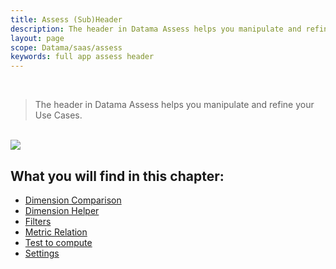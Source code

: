 ```yaml
---
title: Assess (Sub)Header
description: The header in Datama Assess helps you manipulate and refine your Use Cases
layout: page
scope: Datama/saas/assess
keywords: full app assess header
---
```



<br>

> The header in Datama Assess helps you manipulate and refine your Use Cases.

<br>

<img src="{{site.url}}/{{site.baseurl}}/core_app/new/assess/images/assess_header.png">

<br>

## What you will find in this chapter:

- [Dimension Comparison]({{site.url}}/{{site.baseurl}}/core_app/new/interface/subheader/dimension_comparison.html)
- [Dimension Helper]({{site.url}}/{{site.baseurl}}/core_app/new/interface/subheader/dimension_helper.html)
- [Filters]({{site.url}}/{{site.baseurl}}/core_app/new/interface/subheader/filters.html)
- [Metric Relation]({{site.url}}/{{site.baseurl}}/core_app/new/interface/subheader/metrics_relation.html)
- [Test to compute]({{site.url}}/{{site.baseurl}}/core_app/new/assess/settings.html#test-to-compute)
- [Settings]({{site.url}}/{{site.baseurl}}/core_app/new/assess/settings.html)